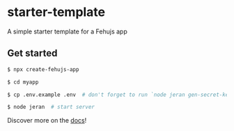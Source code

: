 # starter-template

A simple starter template for a Fehujs app

## Get started

```bash
$ npx create-fehujs-app

$ cd myapp

$ cp .env.example .env  # don't forget to run `node jeran gen-secret-key` one day to generate your secret key

$ node jeran  # start server
```

Discover more on the [docs](https://fehujs.github.io/docs)!
